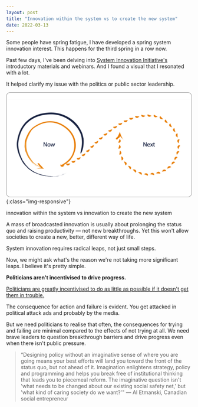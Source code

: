 ```yaml
---
layout: post
title: "Innovation within the system vs to create the new system"
date: 2022-03-13
---
```

Some people have spring fatigue, I have developed a spring system innovation interest. This happens for the third spring in a row now.

Past few days, I've been delving into [System Innovation Initiative's ](https://www.systeminnovation.org/) introductory materials and webinars. And I found a visual that I resonated with a lot.

It helped clarify my issue with the politics or public sector leadership.

![innovation within the system vs innovation to create the new system](/assets/innovation-system-vs-new.png){:class="img-responsive"}

innovation within the system vs innovation to create the new system

A mass of broadcasted innovation is usually about prolonging the status quo and raising productivity — not new breakthroughs. Yet this won't allow societies to create a new, better, different way of life.

System innovation requires radical leaps, not just small steps. 

Now, we might ask what's the reason we're not taking more significant leaps. I believe it's pretty simple.

**Politicians aren't incentivised to drive progress.**

[Politicians are greatly incentivised to do as little as possible if it doesn't get them in trouble.](https://noahpinion.substack.com/p/interview-saikat-chakrabarti-creator)

The consequence for action and failure is evident. You get attacked in political attack ads and probably by the media.

But we need politicians to realise that often, the consequences for trying and failing are minimal compared to the effects of not trying at all. We need brave leaders to question breakthrough barriers and drive progress even when there isn't public pressure.

> “Designing policy without an imaginative sense of where you are going means your best efforts will land you toward the front of the status quo, but not ahead of it. Imagination enlightens strategy, policy and programming and helps you break free of institutional thinking that leads you to piecemeal reform. The imaginative question isn't 'what needs to be changed about our existing social safety net,' but 'what kind of caring society do we want?'" — Al Etmanski, Canadian social entrepreneur
